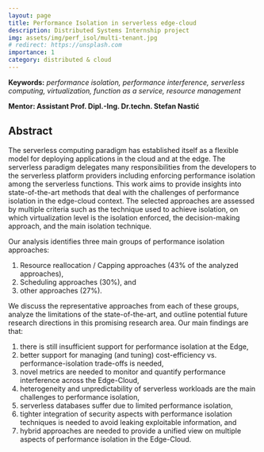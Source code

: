 ```yaml
---
layout: page
title: Performance Isolation in serverless edge-cloud
description: Distributed Systems Internship project
img: assets/img/perf_isol/multi-tenant.jpg
# redirect: https://unsplash.com
importance: 1
category: distributed & cloud
---
```


**Keywords:** *performance isolation, performance interference, serverless computing, virtualization, function as a service, resource management*

**Mentor: Assistant Prof. Dipl.-Ing. Dr.techn. Stefan Nastić** 

## Abstract

The serverless computing paradigm has established itself as a flexible model for deploying applications in the cloud and at the edge. The serverless paradigm delegates many responsibilities from the developers to the serverless platform providers including enforcing performance isolation among the serverless functions. 
This work aims to provide insights into state-of-the-art methods that deal with the challenges of performance isolation in the edge-cloud context. The selected approaches are assessed by multiple criteria such as the technique used to achieve isolation, on which virtualization level is the isolation enforced, the decision-making approach, and the main isolation technique. 

Our analysis identifies three main groups of performance isolation approaches:
1. Resource reallocation / Capping approaches (43% of the analyzed approaches), 
2. Scheduling approaches (30%), and 
3. other approaches (27%). 

We discuss the representative approaches from each of these groups, analyze the limitations of the state-of-the-art, and outline potential future research directions in this promising research area. 
Our main findings are that: 
1. there is still insufficient support for performance isolation at the Edge,  
2. better support for managing (and tuning) cost-efficiency vs. performance-isolation trade-offs is needed,
3. novel metrics are needed to monitor and quantify performance interference across the Edge-Cloud, 
4. heterogeneity and unpredictability of serverless workloads are the main challenges to performance isolation,  
5. serverless databases suffer due to limited performance isolation, 
6. tighter integration of security aspects with performance isolation techniques is needed to avoid leaking exploitable information, and 
7. hybrid approaches are needed to provide a unified view on multiple aspects of performance isolation in the Edge-Cloud.
